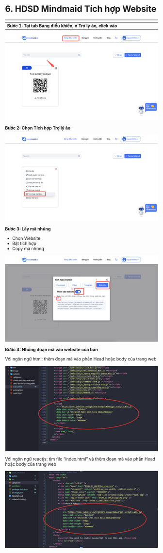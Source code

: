 # 6. HDSD Mindmaid Tích hợp Website

<table data-header-hidden><thead><tr><th width="479"></th><th></th></tr></thead><tbody><tr><td><strong>Bước 1: Tại tab Bảng điều khiển, ở Trợ lý ảo, click vào</strong></td><td><img src="../.gitbook/assets/0 (1).png" alt="" data-size="line"></td></tr></tbody></table>

![](<../.gitbook/assets/1 (1).png>)

**Bước 2: Chọn Tích hợp Trợ lý ảo**

![](<../.gitbook/assets/2 (1).png>)

**Bước 3: Lấy mã nhúng**

* Chọn Website
* Bật tích hợp
* Copy mã nhúng

![](<../.gitbook/assets/3 (1).png>)

**Bước 4: Nhúng đoạn mã vào website của bạn**

Với ngôn ngữ html: thêm đoạn mã vào phần Head hoặc body của trang web

![](<../.gitbook/assets/4 (1).png>)

Với ngôn ngữ reactjs: tìm file “index.html” và thêm đoạn mã vào phần Head hoặc body của trang web

![](<../.gitbook/assets/5 (1).png>)
